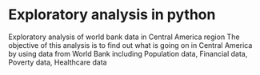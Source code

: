 # Exploratory analysis in python
Exploratory analysis of world bank data in Central America region
The objective of this analysis is to find out what is going on in Central America by using data from World Bank
including Population data, Financial data, Poverty data, Healthcare data
